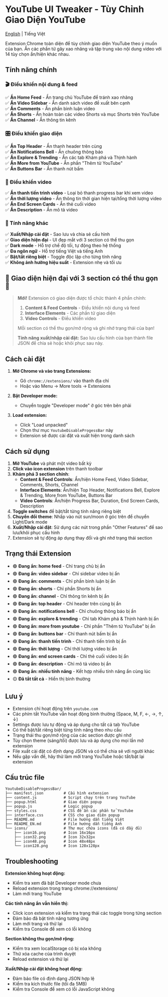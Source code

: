 # YouTube UI Tweaker - Tùy Chỉnh Giao Diện YouTube

[English](README_EN.md) | Tiếng Việt

Extension Chrome toàn diện để tùy chỉnh giao diện YouTube theo ý muốn của bạn. Ẩn các phần tử gây xao nhãng và tập trung vào nội dung video với 14 tùy chọn ẩn/hiện khác nhau.

## Tính năng chính

### 🎬 Điều khiển nội dung & feed
✅ **Ẩn Home Feed** - Ẩn trang chủ YouTube để tránh xao nhãng <br>
✅ **Ẩn Video Sidebar** - Ẩn danh sách video đề xuất bên cạnh <br>
✅ **Ẩn Comments** - Ẩn phần bình luận video <br>
✅ **Ẩn Shorts** - Ẩn hoàn toàn các video Shorts và mục Shorts trên YouTube <br>
✅ **Ẩn Channel** - Ẩn thông tin kênh <br>

### 🎛️ Điều khiển giao diện
✅ **Ẩn Top Header** - Ẩn thanh header trên cùng <br>
✅ **Ẩn Notifications Bell** - Ẩn chuông thông báo <br>
✅ **Ẩn Explore & Trending** - Ẩn các tab Khám phá và Thịnh hành <br>
✅ **Ẩn More from YouTube** - Ẩn phần "Thêm từ YouTube" <br>
✅ **Ẩn Buttons Bar** - Ẩn thanh nút bấm <br>

### 🎥 Điều khiển video
✅ **Ẩn thanh tiến trình video** - Loại bỏ thanh progress bar khi xem video <br>
✅ **Ẩn thời lượng video** - Ẩn thông tin thời gian hiện tại/tổng thời lượng video <br>
✅ **Ẩn End Screen Cards** - Ẩn thẻ cuối video <br>
✅ **Ẩn Description** - Ẩn mô tả video <br>

### 🔧 Tính năng khác
✅ **Xuất/Nhập cài đặt** - Sao lưu và chia sẻ cấu hình <br>
✅ **Giao diện hiện đại** - UI đẹp mắt với 3 section có thể thu gọn <br>
✅ **Dark mode** - Hỗ trợ chế độ tối, tự động theo hệ thống <br>
✅ **Đa ngôn ngữ** - Hỗ trợ tiếng Việt và tiếng Anh <br>
✅ **Bật/tắt riêng biệt** - Toggle độc lập cho từng tính năng <br>
✅ **Không ảnh hưởng hiệu suất** - Extension nhẹ và tối ưu <br>

## 🌟 Giao diện hiện đại với 3 section có thể thu gọn 🌟

> **Mới!** Extension có giao diện được tổ chức thành 4 phần chính:
>
> 1. **Content & Feed Controls** - Điều khiển nội dung và feed
> 2. **Interface Elements** - Các phần tử giao diện
> 3. **Video Controls** - Điều khiển video
>
> Mỗi section có thể thu gọn/mở rộng và ghi nhớ trạng thái của bạn!
>
> **Tính năng xuất/nhập cài đặt:** Sao lưu cấu hình của bạn thành file JSON để chia sẻ hoặc khôi phục sau này.

## Cách cài đặt

1. **Mở Chrome và vào trang Extensions:**
   - Gõ `chrome://extensions/` vào thanh địa chỉ
   - Hoặc vào Menu → More tools → Extensions

2. **Bật Developer mode:**
   - Chuyển toggle "Developer mode" ở góc trên bên phải

3. **Load extension:**
   - Click "Load unpacked"
   - Chọn thư mục `YoutubeDisableProgessBar` này
   - Extension sẽ được cài đặt và xuất hiện trong danh sách

## Cách sử dụng

1. **Mở YouTube** và phát một video bất kỳ
2. **Click vào icon extension** trên thanh toolbar
3. **Khám phá 3 section chính**:
   - **Content & Feed Controls**: Ẩn/hiện Home Feed, Video Sidebar, Comments, Shorts, Channel
   - **Interface Elements**: Ẩn/hiện Top Header, Notifications Bell, Explore & Trending, More from YouTube, Buttons Bar
   - **Video Controls**: Ẩn/hiện Progress Bar, Duration, End Screen Cards, Description
4. **Toggle switches** để bật/tắt từng tính năng riêng biệt
5. **Chuyển đổi theme**: Nhấp vào nút sun/moon ở góc trên để chuyển Light/Dark mode
6. **Xuất/Nhập cài đặt**: Sử dụng các nút trong phần "Other Features" để sao lưu/khôi phục cấu hình
7. Extension sẽ tự động áp dụng thay đổi và ghi nhớ trạng thái section

## Trạng thái Extension

- 🟢 **Đang ẩn: home feed** - Chỉ trang chủ bị ẩn
- 🟢 **Đang ẩn: video sidebar** - Chỉ sidebar video bị ẩn
- 🟢 **Đang ẩn: comments** - Chỉ phần bình luận bị ẩn
- 🟢 **Đang ẩn: shorts** - Chỉ phần Shorts bị ẩn
- 🟢 **Đang ẩn: channel** - Chỉ thông tin kênh bị ẩn
- 🟢 **Đang ẩn: top header** - Chỉ header trên cùng bị ẩn
- 🟢 **Đang ẩn: notifications bell** - Chỉ chuông thông báo bị ẩn
- 🟢 **Đang ẩn: explore & trending** - Chỉ tab Khám phá & Thịnh hành bị ẩn
- 🟢 **Đang ẩn: more from youtube** - Chỉ phần "Thêm từ YouTube" bị ẩn
- 🟢 **Đang ẩn: buttons bar** - Chỉ thanh nút bấm bị ẩn
- 🟢 **Đang ẩn: thanh tiến trình** - Chỉ thanh tiến trình bị ẩn
- 🟢 **Đang ẩn: thời lượng** - Chỉ thời lượng video bị ẩn
- 🟢 **Đang ẩn: end screen cards** - Chỉ thẻ cuối video bị ẩn
- 🟢 **Đang ẩn: description** - Chỉ mô tả video bị ẩn
- 🟢 **Đang ẩn: nhiều tính năng** - Kết hợp nhiều tính năng ẩn cùng lúc
- 🟡 **Đã tắt tất cả** - Hiển thị bình thường

## Lưu ý

- Extension chỉ hoạt động trên `youtube.com`
- Các phím tắt YouTube vẫn hoạt động bình thường (Space, M, F, ←, →, ↑, ↓)
- Settings được lưu tự động và áp dụng cho tất cả tab YouTube
- Có thể bật/tắt riêng biệt từng tính năng theo nhu cầu
- Trạng thái thu gọn/mở rộng của các section được ghi nhớ
- Tùy chọn theme (sáng/tối) được lưu và áp dụng cho mọi lần mở extension
- File xuất cài đặt có định dạng JSON và có thể chia sẻ với người khác
- Nếu gặp vấn đề, hãy thử làm mới trang YouTube hoặc tắt/bật lại extension

## Cấu trúc file

```
YoutubeDisableProgessBar/
├── manifest.json         # Cấu hình extension
├── content.js            # Script chạy trên trang YouTube
├── popup.html            # Giao diện popup
├── popup.js              # Logic popup
├── styles.css            # CSS để ẩn các phần tử YouTube
├── interface.css         # CSS cho giao diện popup
├── README.md             # File hướng dẫn tiếng Việt
├── README_EN.md          # File hướng dẫn tiếng Anh
└── icons/                # Thư mục chứa icons (đã có đầy đủ)
    ├── icon16.png        # Icon 16x16px
    ├── icon32.png        # Icon 32x32px
    ├── icon48.png        # Icon 48x48px
    └── icon128.png       # Icon 128x128px
```

## Troubleshooting

**Extension không hoạt động:**
- Kiểm tra xem đã bật Developer mode chưa
- Reload extension trong trang chrome://extensions/
- Làm mới trang YouTube

**Các tính năng ẩn vẫn hiển thị:**
- Click icon extension và kiểm tra trạng thái các toggle trong từng section
- Đảm bảo đã bật tính năng tương ứng
- Làm mới trang và thử lại
- Kiểm tra Console để xem có lỗi không

**Section không thu gọn/mở rộng:**
- Kiểm tra xem localStorage có bị xóa không
- Thử xóa cache của trình duyệt
- Reload extension và thử lại

**Xuất/Nhập cài đặt không hoạt động:**
- Đảm bảo file có định dạng JSON hợp lệ
- Kiểm tra kích thước file (tối đa 5MB)
- Kiểm tra Console để xem có lỗi JavaScript không
